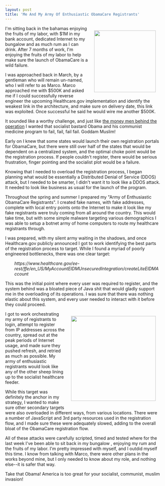 ```yaml
---
layout: post
title: 'Me And My Army Of Enthusiastic ObamaCare Registrants'
---
```

<p><img style="padding: 15px;" src="https://s3.amazonaws.com/kinlane-productions/alternate-kin-lane/sheep.JPG" alt="" width="200" align="right" /></p>
<p>I'm sitting back in the bahamas enjoying the fruits of my labor, with $1M in my bank account, dedicated Internet to my bungalow and as much rum as I can drink. After 7 months of work, I'm enjoying the fruits of my labor to help make sure the launch of ObamaCare is a wild failure.</p>
<p>I was approached back in March, by a gentleman who will remain un-named, who I will refer to as Marco. Marco approached me with $500K and asked me if I could successfully reverse engineer the upcoming Healthcare.gov implementation and identify the weakest link in the architecture, and make sure on delivery date, this link was exploited. Once successful he said he would wire me another $500K.</p>
<p>It sounded like a worthy challenge, and just like <a href="http://www.nytimes.com/2013/10/06/us/a-federal-budget-crisis-months-in-the-planning.html?pagewanted=all&amp;_r=0">the money men behind the operation</a> I wanted that socialist bastard Obama and his communist medicine program to fail, fail, fail fail. Goddam Muslim!</p>
<p>Early on I knew that some states would launch their own registration portals for ObamaCare, but there were still over half of the states that would be dependent on a centralized system, and the optimal choke point would be the registration process. If people couldn't register, there would be serious frustration, finger pointing and the socialist plot would be a failure.</p>
<p>Knowing that I needed to overload the registration process, I began planning what would be essentially a Distributed Denial of Service (DDOS) attack, but I needed to be smarter, I didn't want it to look like a DDOS attack.  It needed to look like business as usual for the launch of the program.</p>
<p>Throughout the spring and summer I prepared my "Army of Enthusiastic ObamaCare Registrants". I created fake names, with fake addresses, complete with local entry points onto the Internet to make it look like my fake registrants were truly coming from all around the country.  This would take time, but with some simple malware targeting various demographics I was able to setup a botnet army of home computers to route my healthcare registrants through.</p>
<p>I was prepared, with my silent army waiting in the shadows, and once Healthcare.gov publicly announced I got to work identifying the best parts of the registration process to target. While I found a myriad of poorly engineered bottlenecks, there was one clear target:</p>
<p style="padding-left: 30px;"><em>https://www.healthcare.gov/ee-rest/ffe/en_US/MyAccountEIDMUnsecuredIntegration/createLiteEIDMAccount</em></p>
<p>This was the initial point where every user was required to register, and the system behind was a bloated piece of Java shit that would gladly support me in the overloading of its operations. I was sure that there was nothing elastic about this system, and every user needed to interact with it before they could proceed.</p>
<p><img style="padding: 15px;" src="https://s3.amazonaws.com/kinlane-productions/alternate-kin-lane/beachvacation.jpg" alt="" width="275" align="right" /></p>
<p>I got to work orchestrating my army of registrants to login, attempt to register from IP addresses across the country, spread out at the peak periods of Internet usage, and made sure they pushed refresh, and retried as much as possible. My army of enthusiastic registrants would look like any of the other sheep lining up to the socialist healthcare feeder.</p>
<p>While this target was definitely the anchor in my strategy, I wanted to make sure other secondary targets were also overloaded in different ways, from various locations. There were a number of JavaScript and 3rd party resources used in the registration flow, and I made sure these were adequately slowed, adding to the overall bloat of the ObamaCare registration flow.</p>
<p>All of these attacks were carefully scripted, timed and tested where for the last week I've been able to sit back in my bungalow , enjoying my rum and the fruits of my labor. I'm pretty impressed with myself, and I outdid myself this time. I know from talking with Marco, there were other plans in the works beyond mine, but I only needed to know about my role, and nothing else--it is safer that way.</p>
<p>Take that Obama! America is too great for your socialist, communist, muslim invasion!</p>